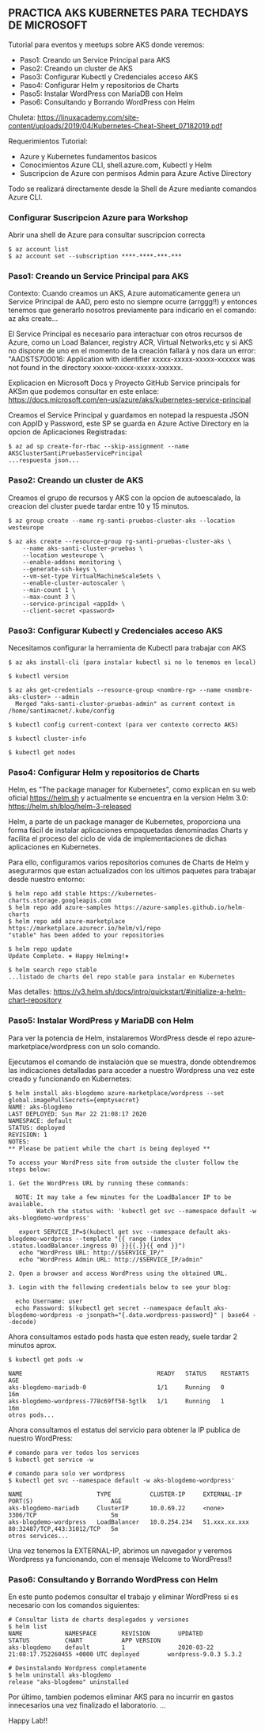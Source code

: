 **PRACTICA AKS KUBERNETES PARA TECHDAYS DE MICROSOFT**
-------------------------------------------------------

Tutorial para eventos y meetups sobre AKS donde veremos:

- Paso1: Creando un Service Principal para AKS
- Paso2: Creando un cluster de AKS
- Paso3: Configurar Kubectl y Credenciales acceso AKS
- Paso4: Configurar Helm y repositorios de Charts 
- Paso5: Instalar WordPress con MariaDB con Helm
- Paso6: Consultando y Borrando WordPress con Helm

Chuleta: https://linuxacademy.com/site-content/uploads/2019/04/Kubernetes-Cheat-Sheet_07182019.pdf

Requerimientos Tutorial:

- Azure y Kubernetes fundamentos basicos
- Conocimientos Azure CLI, shell.azure.com, Kubectl y Helm
- Suscripcion de Azure con permisos Admin para Azure Active Directory

Todo se realizará directamente desde la Shell de Azure mediante comandos Azure CLI.

### Configurar Suscripcion Azure para Workshop

Abrir una shell de Azure para consultar suscripcion correcta
```
$ az account list
$ az account set --subscription ****-****-***-***
```

### Paso1: Creando un Service Principal para AKS

Contexto: Cuando creamos un AKS, Azure automaticamente genera un Service Principal de AAD, pero esto no siempre ocurre (arrggg!!) y entonces tenemos que generarlo nosotros previamente para indicarlo en el comando: az aks create... 

El Service Principal es necesario para interactuar con otros recursos de Azure, como un Load Balancer, registry ACR, Virtual Networks,etc y si AKS no dispone de uno en el momento de la creación fallará y nos dara un error: "AADSTS700016: Application with identifier xxxxx-xxxxx-xxxxx-xxxxxx was not found in the directory xxxxx-xxxxx-xxxxx-xxxxxx.

Explicacion en Microsoft Docs y Proyecto GitHub Service principals for AKSm que podemos consultar en este enlace: 
https://docs.microsoft.com/en-us/azure/aks/kubernetes-service-principal

Creamos el Service Principal y guardamos en notepad la respuesta JSON con AppID y Password, este SP se guarda en Azure Active Directory en la opcion de Aplicaciones Registradas:

```
$ az ad sp create-for-rbac --skip-assignment --name AKSClusterSantiPruebasServicePrincipal
...respuesta json...
```

### Paso2: Creando un cluster de AKS

Creamos el grupo de recursos y AKS con la opcion de autoescalado, la creacion del cluster puede tardar entre 10 y 15 minutos.
```
$ az group create --name rg-santi-pruebas-cluster-aks --location westeurope

$ az aks create --resource-group rg-santi-pruebas-cluster-aks \
    --name aks-santi-cluster-pruebas \
    --location westeurope \
    --enable-addons monitoring \
    --generate-ssh-keys \
    --vm-set-type VirtualMachineScaleSets \
    --enable-cluster-autoscaler \
    --min-count 1 \
    --max-count 3 \
    --service-principal <appId> \
    --client-secret <password>
```

### Paso3: Configurar Kubectl y Credenciales acceso AKS

Necesitamos configurar la herramienta de Kubectl para trabajar con AKS
```
$ az aks install-cli (para instalar kubectl si no lo tenemos en local)

$ kubectl version

$ az aks get-credentials --resource-group <nombre-rg> --name <nombre-aks-cluster> --admin
  Merged "aks-santi-cluster-pruebas-admin" as current context in /home/santimacnet/.kube/config

$ kubectl config current-context (para ver contexto correcto AKS)

$ kubectl cluster-info

$ kubectl get nodes
```

### Paso4: Configurar Helm y repositorios de Charts 

Helm, es "The package manager for Kubernetes", como explican en su web oficial https://helm.sh y actualmente se encuentra en la version Helm 3.0: https://helm.sh/blog/helm-3-released

Helm, a parte de un package manager de Kubernetes, proporciona una forma fácil de instalar aplicaciones empaquetadas denominadas Charts y facilita el proceso del ciclo de vida de implementaciones de dichas aplicaciones en Kubernetes.

Para ello, configuramos varios repositorios comunes de Charts de Helm y asegurarmos que estan actualizados con los ultimos paquetes para trabajar desde nuestro entorno: 
```
$ helm repo add stable https://kubernetes-charts.storage.googleapis.com
$ helm repo add azure-samples https://azure-samples.github.io/helm-charts
$ helm repo add azure-marketplace https://marketplace.azurecr.io/helm/v1/repo
"stable" has been added to your repositories

$ helm repo update
Update Complete. ⎈ Happy Helming!⎈

$ helm search repo stable
...listado de charts del repo stable para instalar en Kubernetes
```

Mas detalles: https://v3.helm.sh/docs/intro/quickstart/#initialize-a-helm-chart-repository


### Paso5: Instalar WordPress y MariaDB con Helm

Para ver la potencia de Helm, instalaremos WordPress desde el repo azure-marketplace/wordpress con un solo comando.

Ejecutamos el comando de instalación que se muestra, donde obtendremos las indicaciones detalladas para acceder a nuestro Wordpress una vez este creado y funcionando en Kubernetes:

```
$ helm install aks-blogdemo azure-marketplace/wordpress --set global.imagePullSecrets={emptysecret}
NAME: aks-blogdemo
LAST DEPLOYED: Sun Mar 22 21:08:17 2020
NAMESPACE: default
STATUS: deployed
REVISION: 1
NOTES:
** Please be patient while the chart is being deployed **

To access your WordPress site from outside the cluster follow the steps below:

1. Get the WordPress URL by running these commands:

  NOTE: It may take a few minutes for the LoadBalancer IP to be available.
        Watch the status with: 'kubectl get svc --namespace default -w aks-blogdemo-wordpress'

   export SERVICE_IP=$(kubectl get svc --namespace default aks-blogdemo-wordpress --template "{{ range (index .status.loadBalancer.ingress 0) }}{{.}}{{ end }}")
   echo "WordPress URL: http://$SERVICE_IP/"
   echo "WordPress Admin URL: http://$SERVICE_IP/admin"

2. Open a browser and access WordPress using the obtained URL.

3. Login with the following credentials below to see your blog:

  echo Username: user
  echo Password: $(kubectl get secret --namespace default aks-blogdemo-wordpress -o jsonpath="{.data.wordpress-password}" | base64 --decode)

```

Ahora consultamos estado pods hasta que esten ready, suele tardar 2 minutos aprox.

```
$ kubectl get pods -w

NAME                                      READY   STATUS    RESTARTS   AGE
aks-blogdemo-mariadb-0                    1/1     Running   0          16m
aks-blogdemo-wordpress-778c69ff58-5gtlk   1/1     Running   1          16m
otros pods...
```


Ahora consultamos el estatus del servicio para obtener la IP publica de nuestro WordPress:

```
# comando para ver todos los services
$ kubectl get service -w

# comando para solo ver wordpress
$ kubectl get svc --namespace default -w aks-blogdemo-wordpress'

NAME                     TYPE           CLUSTER-IP     EXTERNAL-IP     PORT(S)                      AGE
aks-blogdemo-mariadb     ClusterIP      10.0.69.22     <none>          3306/TCP                     5m
aks-blogdemo-wordpress   LoadBalancer   10.0.254.234   51.xxx.xx.xxx   80:32487/TCP,443:31012/TCP   5m
otros services...
```

Una vez tenemos la EXTERNAL-IP, abrimos un navegador y veremos Wordpress ya funcionando, con el mensaje Welcome to WordPress!!

### Paso6: Consultando y Borrando WordPress con Helm

En este punto podemos consultar el trabajo y eliminar WordPress si es necesario con los comandos siguientes:

```
# Consultar lista de charts desplegados y versiones
$ helm list
NAME            NAMESPACE       REVISION        UPDATED                                 STATUS          CHART           APP VERSION
aks-blogdemo    default         1               2020-03-22 21:08:17.752260455 +0000 UTC deployed        wordpress-9.0.3 5.3.2

# Desinstalando Wordpress completamente
$ helm uninstall aks-blogdemo
release "aks-blogdemo" uninstalled
```

Por último, tambien podemos eliminar AKS para no incurrir en gastos innecesarios una vez finalizado el laboratorio.
...

Happy Lab!!

